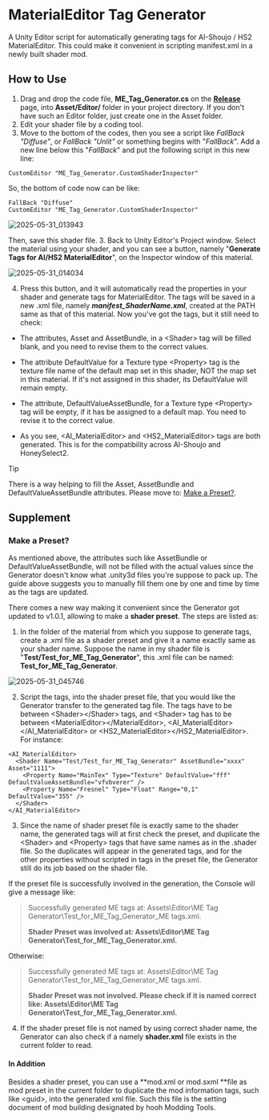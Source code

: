 # MaterialEditor Tag Generator
A Unity Editor script for automatically generating tags for AI-Shoujo / HS2 MaterialEditor.
This could make it convenient in scripting manifest.xml in a newly built shader mod.

## How to Use
1. Drag and drop the code file, **ME_Tag_Generator.cs** on the [**Release**](https://github.com/Blatke/MaterialEditor-Tag-Generator/releases) page, into **Asset/Editor/** folder in your project directory. If you don't have such an Editor folder, just create one in the Asset folder.
2. Edit your shader file by a coding tool.
3. Move to the bottom of the codes, then you see a script like _FallBack "Diffuse"_, or _FallBack "Unlit"_ or something begins with "_FallBack_". Add a new line below this "_FallBack_" and put the following script in this new line:

```
CustomEditor "ME_Tag_Generator.CustomShaderInspector"
```
So, the bottom of code now can be like:

    FallBack "Diffuse"
    CustomEditor "ME_Tag_Generator.CustomShaderInspector"

![2025-05-31_013943](https://github.com/user-attachments/assets/f0bc2dd4-2bfe-4e81-90b6-3e0e5b00ea76)

Then, save this shader file.
3. Back to Unity Editor's Project window. Select the material using your shader, and you can see a button, namely "**Generate Tags for AI/HS2 MaterialEditor**", on the Inspector window of this material.

![2025-05-31_014034](https://github.com/user-attachments/assets/583e134c-73ca-4c68-ab17-fcdb8fee2692)

4. Press this button, and it will automatically read the properties in your shader and generate tags for MaterialEditor. The tags will be saved in a new .xml file, namely **_manifest_ShaderName.xml_**, created at the PATH same as that of this material. Now you've got the tags, but it still need to check:

- The attributes, Asset and AssetBundle, in a \<Shader\> tag will be filled blank, and you need to revise them to the correct values.

- The attribute DefaultValue for a Texture type \<Property\> tag is the texture file name of the default map set in this shader, NOT the map set in this material. If it's not assigned in this shader, its DefaultValue will remain empty.

- The attribute, DefaultValueAssetBundle, for a Texture type \<Property\> tag will be empty, if it has be assigned to a default map. You need to revise it to the correct value.

- As you see, \<AI_MaterialEditor\> and \<HS2_MaterialEditor\> tags are both generated. This is for the compatibility across AI-Shoujo and HoneySelect2.

> [!TIP]
> There is a way helping to fill the Asset, AssetBundle and DefaultValueAssetBundle attributes. Please move to: [Make a Preset?](https://github.com/Blatke/MaterialEditor-Tag-Generator/blob/main/README.md#make-a-preset). 

## Supplement
### Make a Preset?
As mentioned above, the attributes such like AssetBundle or DefaultValueAssetBundle, will not be filled with the actual values since the Generator doesn't know what .unity3d files you're suppose to pack up. The guide above suggests you to manually fill them one by one and time by time as the tags are updated.

There comes a new way making it convenient since the Generator got updated to v1.0.1, allowing to make a **shader preset**. The steps are listed as:
1. In the folder of the material from which you suppose to generate tags, create a .xml file as a shader preset and give it a name exactly same as your shader name. Suppose the name in my shader file is "**Test/Test_for_ME_Tag_Generator**", this .xml file can be named: **Test_for_ME_Tag_Generator**.

![2025-05-31_045746](https://github.com/user-attachments/assets/f7f1a7aa-fbef-49d7-90f4-bdef13783682)

2. Script the tags, into the shader preset file, that you would like the Generator transfer to the generated tag file. The <Property> tags have to be between \<Shader\>\</Shader\> tags, and \<Shader\> tag has to be between \<MaterialEditor\>\</MaterialEditor\>, \<AI_MaterialEditor\>\</AI_MaterialEditor\> or \<HS2_MaterialEditor\>\</HS2_MaterialEditor\>. For instance:
```
<AI_MaterialEditor>
  <Shader Name="Test/Test_for_ME_Tag_Generator" AssetBundle="xxxx" Asset="1111">
    <Property Name="MainTex" Type="Texture" DefaultValue="fff" DefaultValueAssetBundle="vfvbverer" />
    <Property Name="Fresnel" Type="Float" Range="0,1" DefaultValue="355" />
  </Shader>
</AI_MaterialEditor>
```

3. Since the name of shader preset file is exactly same to the shader name, the generated tags will at first check the preset, and duplicate the \<Shader\> and \<Property\> tags that have same names as in the .shader file. So the duplicates will appear in the generated tags, and for the other properties without scripted in tags in the preset file, the Generator still do its job based on the shader file.

If the preset file is successfully involved in the generation, the Console will give a message like:
> Successfully generated ME tags at: Assets\Editor\ME Tag Generator\Test_for_ME_Tag_Generator_ME tags.xml.
> 
>    **Shader Preset was involved at: Assets\Editor\ME Tag Generator\Test_for_ME_Tag_Generator.xml.**

Otherwise:

> Successfully generated ME tags at: Assets\Editor\ME Tag Generator\Test_for_ME_Tag_Generator_ME tags.xml.
> 
>    **Shader Preset was not involved. Please check if it is named correct like: Assets\Editor\ME Tag Generator\Test_for_ME_Tag_Generator.xml.**

4. If the shader preset file is not named by using correct shader name, the Generator can also check if a namely **shader.xml** file exists in the current folder to read.

#### In Addition
Besides a shader preset, you can use a **mod.xml or mod.sxml **file as mod preset in the current folder to duplicate the mod information tags, such like \<guid\>, into the generated xml file. Such this file is the setting document of mod building designated by hooh Modding Tools.
